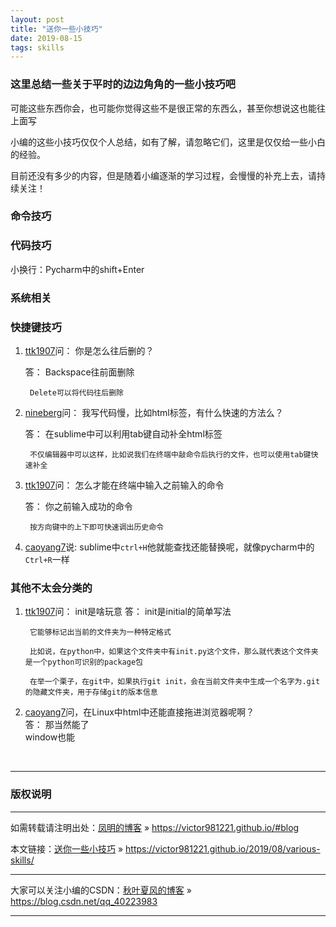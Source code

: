```yaml
---
layout: post
title: "送你一些小技巧"
date: 2019-08-15 
tags: skills  
---
```



### 这里总结一些关于平时的边边角角的一些小技巧吧

可能这些东西你会，也可能你觉得这些不是很正常的东西么，甚至你想说这也能往上面写

小编的这些小技巧仅仅个人总结，如有了解，请忽略它们，这里是仅仅给一些小白的经验。

目前还没有多少的内容，但是随着小编逐渐的学习过程，会慢慢的补充上去，请持续关注！

### 命令技巧

### 代码技巧
    
小换行：Pycharm中的shift+Enter

### 系统相关

### 快捷键技巧
1. [ttk1907](https://ttk1907.github.io/)问：        你是怎么往后删的？

    答：
        Backspace往前面删除
        
        Delete可以将代码往后删除

2. [nineberg](https://nineberg.github.io/)问：        我写代码慢，比如html标签，有什么快速的方法么？

    答：
        在sublime中可以利用tab键自动补全html标签

        不仅编辑器中可以这样，比如说我们在终端中敲命令后执行的文件，也可以使用tab键快速补全

3. [ttk1907](https://ttk1907.github.io/)问：        怎么才能在终端中输入之前输入的命令        

    答：
        你之前输入成功的命令

        按方向键中的上下即可快速调出历史命令

4. [caoyang7](https://caoyang7.github.io/)说:
    sublime中`ctrl+H`他就能查找还能替换呢，就像pycharm中的`Ctrl+R`一样

### 其他不太会分类的        
1. [ttk1907](https://ttk1907.github.io/)问：        init是啥玩意
    答：
        init是initial的简单写法

        它能够标记出当前的文件夹为一种特定格式

        比如说，在python中，如果这个文件夹中有init.py这个文件，那么就代表这个文件夹是一个python可识别的package包

        在举一个栗子，在git中，如果执行git init，会在当前文件夹中生成一个名字为.git的隐藏文件夹，用于存储git的版本信息

2. [caoyang7](https://caoyang7.github.io/)问，在Linux中html中还能直接拖进浏览器呢啊？  
    答：
        那当然能了  
        window也能



<br>

***
### 版权说明

***
如需转载请注明出处：[凤明的博客](https://victor981221.github.io/#blog) » https://victor981221.github.io/#blog

本文链接：[送你一些小技巧](https://victor981221.github.io/2019/08/various-skills/) » https://victor981221.github.io/2019/08/various-skills/

***
大家可以关注小编的CSDN：[秋叶夏风的博客](https://blog.csdn.net/qq_40223983) » https://blog.csdn.net/qq_40223983

***